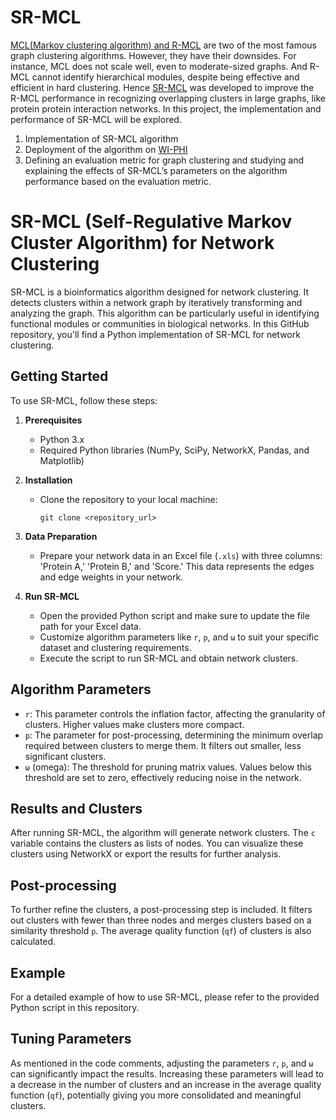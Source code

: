 # SR-MCL
[MCL(Markov clustering algorithm) and R-MCL](https://sci-hub.se/https:/doi.org/10.1145/1854776.1854812) are two of the most famous graph clustering algorithms. 
However, they have their downsides. For instance, MCL does not scale well, even to moderate-sized graphs. 
And R-MCL cannot identify hierarchical modules,  despite being effective and efficient in hard clustering. 
Hence [SR-MCL](https://academic.oup.com/bioinformatics/article/28/18/i473/243788?login=true) was developed to improve the R-MCL performance in recognizing overlapping clusters in 
large graphs, like protein protein interaction networks. In this project, the implementation and performance of 
SR-MCL will be explored. 
 
1. Implementation of SR-MCL algorithm 
2. Deployment of the algorithm on [WI-PHI](https://www.yeastgenome.org/reference/S000120766) 
3. Defining an evaluation metric for graph clustering and studying and explaining the effects of SR-MCL’s 
parameters on the algorithm performance based on the evaluation metric.

# SR-MCL (Self-Regulative Markov Cluster Algorithm) for Network Clustering

SR-MCL is a bioinformatics algorithm designed for network clustering. It detects clusters within a network graph by iteratively transforming and analyzing the graph. This algorithm can be particularly useful in identifying functional modules or communities in biological networks. In this GitHub repository, you'll find a Python implementation of SR-MCL for network clustering.

## Getting Started

To use SR-MCL, follow these steps:

1. **Prerequisites**
   - Python 3.x
   - Required Python libraries (NumPy, SciPy, NetworkX, Pandas, and Matplotlib)

2. **Installation**
   - Clone the repository to your local machine:
     ```
     git clone <repository_url>
     ```
   
3. **Data Preparation**
   - Prepare your network data in an Excel file (`.xls`) with three columns: 'Protein A,' 'Protein B,' and 'Score.' This data represents the edges and edge weights in your network.

4. **Run SR-MCL**
   - Open the provided Python script and make sure to update the file path for your Excel data.
   - Customize algorithm parameters like `r`, `p`, and `ω` to suit your specific dataset and clustering requirements.
   - Execute the script to run SR-MCL and obtain network clusters.

## Algorithm Parameters

- `r`: This parameter controls the inflation factor, affecting the granularity of clusters. Higher values make clusters more compact.
- `p`: The parameter for post-processing, determining the minimum overlap required between clusters to merge them. It filters out smaller, less significant clusters.
- `ω` (omega): The threshold for pruning matrix values. Values below this threshold are set to zero, effectively reducing noise in the network.

## Results and Clusters

After running SR-MCL, the algorithm will generate network clusters. The `c` variable contains the clusters as lists of nodes. You can visualize these clusters using NetworkX or export the results for further analysis.

## Post-processing

To further refine the clusters, a post-processing step is included. It filters out clusters with fewer than three nodes and merges clusters based on a similarity threshold `p`. The average quality function (`qf`) of clusters is also calculated.

## Example

For a detailed example of how to use SR-MCL, please refer to the provided Python script in this repository.

## Tuning Parameters

As mentioned in the code comments, adjusting the parameters `r`, `p`, and `ω` can significantly impact the results. Increasing these parameters will lead to a decrease in the number of clusters and an increase in the average quality function (`qf`), potentially giving you more consolidated and meaningful clusters.
